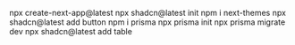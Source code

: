 npx create-next-app@latest
npx shadcn@latest init
npm i next-themes
npx shadcn@latest add button
npm i prisma
npx prisma init
npx prisma migrate dev
npx shadcn@latest add table

